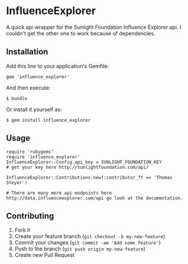 # InfluenceExplorer

A quick api wrapper for the Sunlight Foundation Influence Explorer api.  I couldn't get the other one to work because of dependencies.

## Installation

Add this line to your application's Gemfile:

    gem 'influence_explorer'

And then execute:

    $ bundle

Or install it yourself as:

    $ gem install influence_explorer

## Usage
    
    require 'rubygems'
    require 'influence_explorer'
    InfluenceExplorer::Config.api_key = SUNLIGHT_FOUNDATION_KEY
    # get your key here http://sunlightfoundation.com/api/

    InfluenceExplorer::Contributions.new(:contributor_ft => 'Thomas Steyer') 

    # There are many more api endpoints here http://data.influenceexplorer.com/api go look at the documentation.


## Contributing

1. Fork it
2. Create your feature branch (`git checkout -b my-new-feature`)
3. Commit your changes (`git commit -am 'Add some feature'`)
4. Push to the branch (`git push origin my-new-feature`)
5. Create new Pull Request
